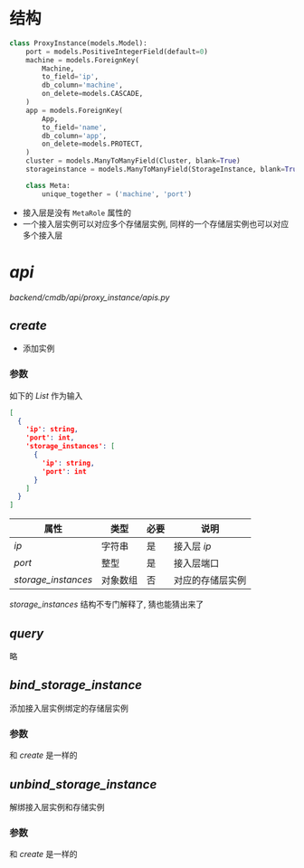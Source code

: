 # 结构

```python
class ProxyInstance(models.Model):
    port = models.PositiveIntegerField(default=0)
    machine = models.ForeignKey(
        Machine,
        to_field='ip',
        db_column='machine',
        on_delete=models.CASCADE,
    )
    app = models.ForeignKey(
        App,
        to_field='name',
        db_column='app',
        on_delete=models.PROTECT,
    )
    cluster = models.ManyToManyField(Cluster, blank=True)
    storageinstance = models.ManyToManyField(StorageInstance, blank=True)

    class Meta:
        unique_together = ('machine', 'port')
```

* 接入层是没有 `MetaRole` 属性的
* 一个接入层实例可以对应多个存储层实例, 同样的一个存储层实例也可以对应多个接入层

# _api_

_backend/cmdb/api/proxy_instance/apis.py_

## _create_

* 添加实例

### 参数

如下的 _List_ 作为输入

```json
[
  {
    'ip': string,
    'port': int,
    'storage_instances': [
      {
        'ip': string,
        'port': int
      }
    ]
  }
]
```

| 属性                  | 类型   | 必要  | 说明       |
|---------------------|------|-----|----------|
| _ip_                | 字符串  | 是   | 接入层 _ip_ |
| _port_              | 整型   | 是   | 接入层端口    |
| _storage_instances_ | 对象数组 | 否   | 对应的存储层实例 |

_storage_instances_ 结构不专门解释了, 猜也能猜出来了

## _query_
略

## _bind_storage_instance_
添加接入层实例绑定的存储层实例

### 参数

和 _create_ 是一样的

## _unbind_storage_instance_
解绑接入层实例和存储实例

### 参数

和 _create_ 是一样的